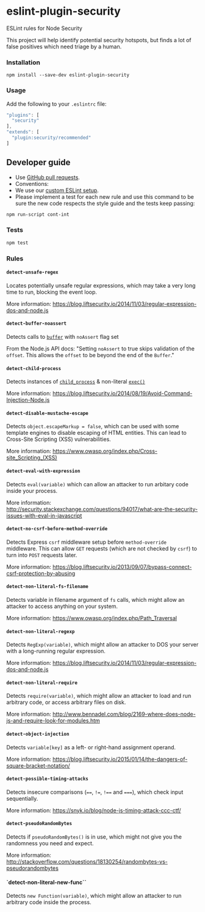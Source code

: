 # eslint-plugin-security

ESLint rules for Node Security

This project will help identify potential security hotspots, but finds a lot of false positives which need triage by a human.

### Installation

`npm install --save-dev eslint-plugin-security`

### Usage

Add the following to your `.eslintrc` file:

```js
"plugins": [
  "security"
],
"extends": [
  "plugin:security/recommended"
]
```


## Developer guide

- Use [GitHub pull requests](https://help.github.com/articles/using-pull-requests).
- Conventions:
 - We use our [custom ESLint setup](https://github.com/nodesecurity/eslint-config-nodesecurity).
 - Please implement a test for each new rule and use this command to be sure the new code respects the style guide and the tests keep passing:
 ```sh
 npm run-script cont-int
 ```

### Tests
```sh
npm test
```

### Rules

#### `detect-unsafe-regex`

Locates potentially unsafe regular expressions, which may take a very long time to run, blocking the event loop.

More information: https://blog.liftsecurity.io/2014/11/03/regular-expression-dos-and-node.js

#### `detect-buffer-noassert`

Detects calls to [`buffer`](https://nodejs.org/api/buffer.html) with `noAssert` flag set

From the Node.js API docs: "Setting `noAssert` to true skips validation of the `offset`. This allows the `offset` to be beyond the end of the `Buffer`."

#### `detect-child-process`

Detects instances of [`child_process`](https://nodejs.org/api/child_process.html) & non-literal [`exec()`](https://nodejs.org/api/child_process.html#child_process_child_process_exec_command_options_callback)

More information: https://blog.liftsecurity.io/2014/08/19/Avoid-Command-Injection-Node.js

#### `detect-disable-mustache-escape`

Detects `object.escapeMarkup = false`, which can be used with some template engines to disable escaping of HTML entities. This can lead to Cross-Site Scripting (XSS) vulnerabilities.

More information: https://www.owasp.org/index.php/Cross-site_Scripting_(XSS)

#### `detect-eval-with-expression`

Detects `eval(variable)` which can allow an attacker to run arbitary code inside your process.

More information: http://security.stackexchange.com/questions/94017/what-are-the-security-issues-with-eval-in-javascript

#### `detect-no-csrf-before-method-override`

Detects Express `csrf` middleware setup before `method-override` middleware. This can allow `GET` requests (which are not checked by `csrf`) to turn into `POST` requests later.

More information: https://blog.liftsecurity.io/2013/09/07/bypass-connect-csrf-protection-by-abusing

#### `detect-non-literal-fs-filename`

Detects variable in filename argument of `fs` calls, which might allow an attacker to access anything on your system.

More information: https://www.owasp.org/index.php/Path_Traversal

#### `detect-non-literal-regexp`

Detects `RegExp(variable)`, which might allow an attacker to DOS your server with a long-running regular expression.

More information: https://blog.liftsecurity.io/2014/11/03/regular-expression-dos-and-node.js

#### `detect-non-literal-require`

Detects `require(variable)`, which might allow an attacker to load and run arbitrary code, or access arbitrary files on disk.

More information: http://www.bennadel.com/blog/2169-where-does-node-js-and-require-look-for-modules.htm

#### `detect-object-injection`

Detects `variable[key]` as a left- or right-hand assignment operand.

More information: https://blog.liftsecurity.io/2015/01/14/the-dangers-of-square-bracket-notation/

#### `detect-possible-timing-attacks`

Detects insecure comparisons (`==`, `!=`, `!==` and `===`), which check input sequentially.

More information: https://snyk.io/blog/node-js-timing-attack-ccc-ctf/

#### `detect-pseudoRandomBytes`

Detects if `pseudoRandomBytes()` is in use, which might not give you the randomness you need and expect.

More information: http://stackoverflow.com/questions/18130254/randombytes-vs-pseudorandombytes

#### `detect-non-literal-new-func``

Detects `new Function(variable)`, which might allow an attacker to run arbitrary code inside the process.

